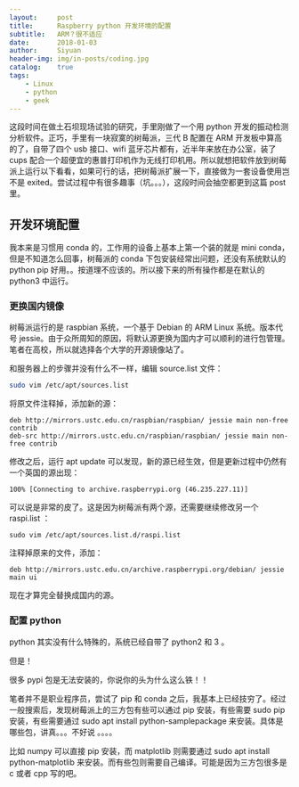 ```yaml
---
layout:     post
title:      Raspberry python 开发环境的配置
subtitle:   ARM？很不适应
date:       2018-01-03
author:     Siyuan
header-img: img/in-posts/coding.jpg
catalog: 	true
tags:
    - Linux
    - python
    - geek
---
```


这段时间在做土石坝现场试验的研究，手里刚做了一个用 python 开发的振动检测分析软件。正巧，手里有一块寂寞的树莓派，三代 B 配置在 ARM 开发板中算高的了，自带了四个 usb 接口、wifi 蓝牙芯片都有，近半年来放在办公室，装了 cups 配合一个超便宜的惠普打印机作为无线打印机用。所以就想把软件放到树莓派上运行以下看看，如果可行的话，把树莓派扩展一下，直接做为一套设备使用岂不是 exited。尝试过程中有很多趣事（坑。。。），这段时间会抽空都更到这篇 post 里。

## 开发环境配置

我本来是习惯用 conda 的，工作用的设备上基本上第一个装的就是 mini conda，但是不知道怎么回事，树莓派的 conda 下包安装经常出问题，还没有系统默认的 python pip 好用。。按道理不应该的。所以接下来的所有操作都是在默认的 python3 中运行。

### 更换国内镜像


树莓派运行的是 raspbian 系统，一个基于 Debian 的 ARM Linux 系统。版本代号 jessie。由于众所周知的原因，将默认源更换为国内才可以顺利的进行包管理。笔者在高校，所以就选择各个大学的开源镜像站了。

和服务器上的步骤并没有什么不一样，编辑 source.list 文件：

~~~bash
sudo vim /etc/apt/sources.list
~~~

将原文件注释掉，添加新的源：

~~~
deb http://mirrors.ustc.edu.cn/raspbian/raspbian/ jessie main non-free contrib
deb-src http://mirrors.ustc.edu.cn/raspbian/raspbian/ jessie main non-free contrib
~~~

修改之后，运行 apt update 可以发现，新的源已经生效，但是更新过程中仍然有一个英国的源出现：

~~~
100% [Connecting to archive.raspberrypi.org (46.235.227.11)]
~~~

可以说是非常的皮了。这是因为树莓派有两个源，还需要继续修改另一个 raspi.list ：

~~~
sudo vim /etc/apt/sources.list.d/raspi.list
~~~

注释掉原来的文件，添加：

~~~
deb http://mirrors.ustc.edu.cn/archive.raspberrypi.org/debian/ jessie main ui
~~~

现在才算完全替换成国内的源。

### 配置 python

python 其实没有什么特殊的，系统已经自带了 python2 和 3 。

但是！

很多 pypi 包是无法安装的，你说你的头为什么这么铁！！

笔者并不是职业程序员，尝试了 pip 和 conda 之后，我基本上已经技穷了。经过一般搜索后，发现树莓派上的三方包有些可以通过 pip 安装，有些需要 sudo pip 安装，有些需要通过 sudo apt install python-samplepackage 来安装。具体是哪些包，讲真。。。不好说 。。。。

比如 numpy 可以直接 pip 安装，而 matplotlib 则需要通过 sudo apt install python-matplotlib 来安装。而有些包则需要自己编译。可能是因为三方包很多是 c 或者 cpp 写的吧。
